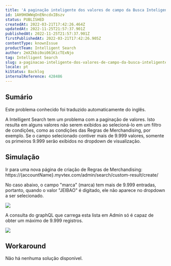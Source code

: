 ```yaml
---
title: 'A paginação inteligente dos valores de campo da Busca Inteligente é limitada a 9.999 itens'
id: 1AH9HOWWqOnENncdxIBszv
status: PUBLISHED
createdAt: 2022-03-21T17:42:26.464Z
updatedAt: 2022-11-25T21:57:37.901Z
publishedAt: 2022-11-25T21:57:37.901Z
firstPublishedAt: 2022-03-21T17:42:26.905Z
contentType: knownIssue
productTeam: Intelligent Search
author: 2mXZkbi0oi061KicTExNjo
tag: Intelligent Search
slug: a-paginacao-inteligente-dos-valores-de-campo-da-busca-inteligente-e-limitada-a-9999-itens
locale: pt
kiStatus: Backlog
internalReference: 428486
---
```


## Sumário

<div class="alert alert-info">
  <p>Este problema conhecido foi traduzido automaticamente do inglês.</p>
</div>


A Intelligent Search tem um problema com a paginação de valores. Isto resulta em alguns valores não serem exibidos ao selecioná-lo em um filtro de condições, como as condições das Regras de Merchandising, por exemplo. Se o campo selecionado contiver mais de 9.999 valores, somente os primeiros 9.999 serão exibidos no dropdown de visualização.



## Simulação


Ir para uma nova página de criação de Regras de Merchandising:
https://{accountName}.myvtex.com/admin/search/custom-result/create/

No caso abaixo, o campo "marca" (marca) tem mais de 9.999 entradas, portanto, quando o valor "JEIBAO" é digitado, ele não aparece no dropdown a ser selecionado.

 ![](https://vtexhelp.zendesk.com/attachments/token/sNrA3WpRgNna0svXUmZ9zUriO/?name=inline-1946343279.png)

A consulta do graphQL que carrega esta lista em Admin só é capaz de obter um máximo de 9.999 registros.

 ![](https://vtexhelp.zendesk.com/attachments/token/4p6FFv3vW1ZPFKuvV8dbkyCCj/?name=inline-564811771.png)



## Workaround


Não há nenhuma solução disponível.

